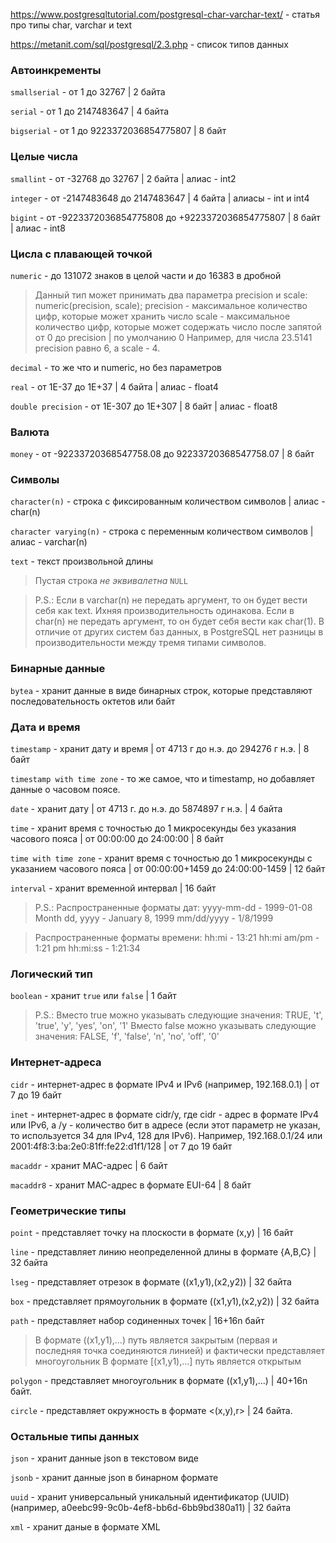 https://www.postgresqltutorial.com/postgresql-char-varchar-text/ - статья про типы char, varchar и text

https://metanit.com/sql/postgresql/2.3.php - список типов данных

### Автоинкременты

`smallserial` - от 1 до 32767 | 2 байта

`serial` - от 1 до 2147483647 | 4 байта

`bigserial` - от 1 до 9223372036854775807 | 8 байт

### Целые числа

`smallint` - от -32768 до 32767 | 2 байта | алиас - int2

`integer` - от -2147483648 до 2147483647 | 4 байта | алиасы - int и int4

`bigint` - от -9223372036854775808 до +9223372036854775807 | 8 байт | алиас - int8

### Цисла с плавающей точкой

`numeric` - до 131072 знаков в целой части и до 16383 в дробной

> Данный тип может принимать два параметра precision и scale: numeric(precision, scale);
> precision - максимальное количество цифр, которые может хранить число
> scale - максимальное количество цифр, которые может содержать число после запятой от 0 до precision | по умолчанию 0
> Например, для числа 23.5141 precision равно 6, а scale - 4.

`decimal` - то же что и numeric, но без параметров

`real` - от 1E-37 до 1E+37 | 4 байта | алиас - float4

`double precision` - от 1E-307 до 1E+307 | 8 байт | алиас - float8

### Валюта

`money` - от -92233720368547758.08 до 92233720368547758.07 | 8 байт

### Символы

`character(n)` - строка с фиксированным количеством символов | алиас - char(n)

`character varying(n)` - строка с переменным количеством символов | алиас - varchar(n)

`text` - текст произвольной длины

> Пустая строка _*не эквивалетна*_ `NULL`

> P.S.: Если в varchar(n) не передать аргумент, то он будет вести себя как text. Ихняя производительность одинакова.
> Если в char(n) не передать аргумент, то он будет себя вести как char(1).
> В отличие от других систем баз данных, в PostgreSQL нет разницы в производительности между тремя типами символов.

### Бинарные данные

`bytea` - хранит данные в виде бинарных строк, которые представляют последовательность октетов или байт

### Дата и время

`timestamp` - хранит дату и время | от 4713 г до н.э. до 294276 г н.э. | 8 байт

`timestamp with time zone` - то же самое, что и timestamp, но добавляет данные о часовом поясе.

`date` - хранит дату | от 4713 г. до н.э. до 5874897 г н.э. | 4 байта

`time` - хранит время c точностью до 1 микросекунды без указания часового пояса | от 00:00:00 до 24:00:00 | 8 байт

`time with time zone` - хранит время с точностью до 1 микросекунды с указанием часового пояса | от 00:00:00+1459 до 24:00:00-1459 | 12 байт

`interval` - хранит временной интервал | 16 байт

> P.S.: Распространенные форматы дат:
> yyyy-mm-dd - 1999-01-08
> Month dd, yyyy - January 8, 1999
> mm/dd/yyyy - 1/8/1999

> Распространенные форматы времени:
> hh:mi - 13:21
> hh:mi am/pm - 1:21 pm
> hh:mi:ss - 1:21:34

### Логический тип

`boolean` - хранит `true` или `false` | 1 байт

> P.S.: Вместо true можно указывать следующие значения: TRUE, 't', 'true', 'y', 'yes', 'on', '1'
> Вместо false можно указывать следующие значения: FALSE, 'f', 'false', 'n', 'no', 'off', '0'

### Интернет-адреса

`cidr` - интернет-адрес в формате IPv4 и IPv6 (например, 192.168.0.1) | от 7 до 19 байт

`inet` - интернет-адрес в формате cidr/y, где cidr - адрес в формате IPv4 или IPv6, а /y - количество бит в адресе (если этот параметр не указан, то используется 34 для IPv4, 128 для IPv6). Например, 192.168.0.1/24 или 2001:4f8:3:ba:2e0:81ff:fe22:d1f1/128 | от 7 до 19 байт

`macaddr` - хранит MAC-адрес | 6 байт

`macaddr8` - хранит MAC-адрес в формате EUI-64 | 8 байт

### Геометрические типы

`point` - представляет точку на плоскости в формате (x,y) | 16 байт

`line` - представляет линию неопределенной длины в формате {A,B,C} | 32 байта

`lseg` - представляет отрезок в формате ((x1,y1),(x2,y2)) | 32 байта

`box` - представляет прямоугольник в формате ((x1,y1),(x2,y2)) | 32 байта

`path` - представляет набор содиненных точек | 16+16n байт

> В формате ((x1,y1),...) путь является закрытым (первая и последняя точка соединяются линией) и фактически представляет многоугольник
> В формате [(x1,y1),...] путь является открытым

`polygon` - представляет многоугольник в формате ((x1,y1),...) | 40+16n байт.

`circle` - представляет окружность в формате <(x,y),r> | 24 байта.

### Остальные типы данных

`json` - хранит данные json в текстовом виде

`jsonb` - хранит данные json в бинарном формате

`uuid` - хранит универсальный уникальный идентификатор (UUID) (например, a0eebc99-9c0b-4ef8-bb6d-6bb9bd380a11) | 32 байта

`xml` - хранит даные в формате XML

